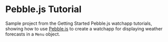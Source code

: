 # Pebble.js Tutorial

Sample project from the Getting Started Pebble.js watchapp tutorials, showing how to use [Pebble.js](http://pebble.github.io/pebblejs/) to create a watchapp for displaying weather forecasts in a `Menu` object.

